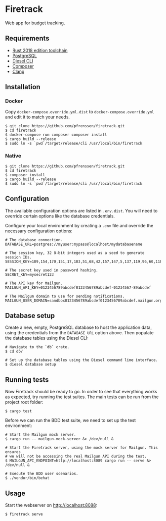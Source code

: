 Firetrack
=========

Web app for budget tracking.


Requirements
------------

* [Rust 2018 edition toolchain](https://www.rust-lang.org/tools/install)
* [PostgreSQL](https://www.postgresql.org/)
* [Diesel CLI](https://github.com/diesel-rs/diesel/tree/master/diesel_cli)
* [Composer](https://getcomposer.org/)
* [Clang](https://clang.llvm.org/)


Installation
------------

### Docker

Copy `docker-compose.override.yml.dist` to `docker-compose.override.yml` and
edit it to match your needs.

```
$ git clone https://github.com/pfrenssen/firetrack.git
$ cd firetrack
$ docker-compose run composer composer install
$ cargo build --release
$ sudo ln -s `pwd`/target/release/cli /usr/local/bin/firetrack
```

### Native

```
$ git clone https://github.com/pfrenssen/firetrack.git
$ cd firetrack
$ composer install
$ cargo build --release
$ sudo ln -s `pwd`/target/release/cli /usr/local/bin/firetrack
```


Configuration
-------------

The available configuration options are listed in `.env.dist`. You will need to
override certain options like the database credentials.

Configure your local environment by creating a `.env` file and override the
necessary configuration options:

```
# The database connection.
DATABASE_URL=postgres://myuser:mypass@localhost/mydatabasename

# The session key, 32 8-bit integers used as a seed to generate session IDs.
SESSION_KEY=189,154,170,151,17,183,51,68,42,157,147,5,137,119,96,60,118,84,241,175,181,201,132,24,144,134,42,46,63,20,231,255

# The secret key used in password hashing.
SECRET_KEY=mysecret123

# The API key for Mailgun.
MAILGUN_API_KEY=0123456789abcdef0123456789abcdef-01234567-89abcdef

# The Mailgun domain to use for sending notifications.
MAILGUN_USER_DOMAIN=sandbox0123456789abcdef0123456789abcdef.mailgun.org
```


Database setup
--------------

Create a new, empty, PostgreSQL database to host the application data, using the
credentials from the `DATABASE_URL` option above. Then populate the database
tables using the Diesel CLI:

```
# Navigate to the `db` crate.
$ cd db/

# Set up the database tables using the Diesel command line interface.
$ diesel database setup
```


Running tests
-------------

Now Firetrack should be ready to go. In order to see that everything works as
expected, try running the test suites. The main tests can be run from the
project root folder:

```
$ cargo test
```

Before we can run the BDD test suite, we need to set up the test environment:

```
# Start the Mailgun mock server.
$ cargo run -- mailgun-mock-server &> /dev/null &

# Start the Firetrack server, using the mock server for Mailgun. This ensures
# we will not be accessing the real Mailgun API during the test.
$ MAILGUN_API_ENDPOINT=http://localhost:8089 cargo run -- serve &> /dev/null &

# Execute the BDD user scenarios.
$ ./vendor/bin/behat
```


Usage
-----

Start the webserver on [http://localhost:8088](http://localhost:8088):

```
$ firetrack serve
```
